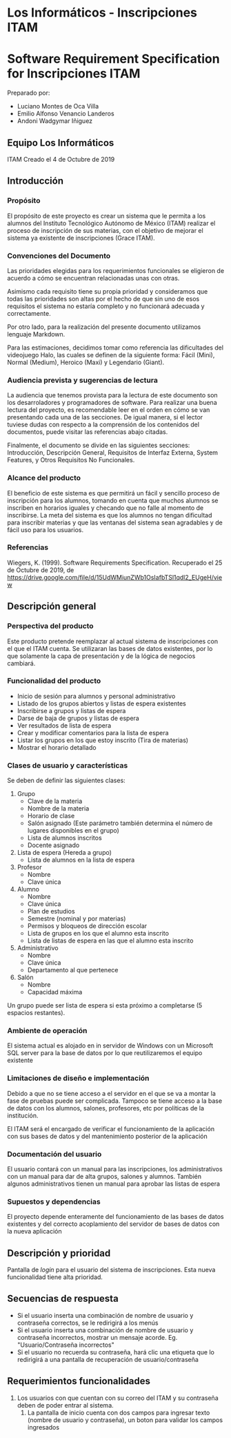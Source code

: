 # Los Informáticos - Inscripciones ITAM

# Software Requirement Specification for Inscripciones ITAM
Preparado por:
* Luciano Montes de Oca Villa
* Emilio Alfonso Venancio Landeros
* Andoni Wadgymar Iñiguez

## Equipo Los Informáticos
ITAM
Creado el 4 de Octubre de 2019

## Introducción

### Propósito
El propósito de este proyecto es crear un sistema que le permita a los alumnos del Instituto Tecnológico Autónomo de México (ITAM) realizar el proceso de inscripción de sus materias, con el objetivo de mejorar el sistema ya existente de inscripciones (Grace ITAM). 

### Convenciones del Documento
Las prioridades elegidas para los requerimientos funcionales se eligieron de acuerdo a cómo se encuentran relacionadas unas con otras.

Asimismo cada requisito tiene su propia prioridad y consideramos que todas las prioridades son altas por el hecho de que sin uno de esos requisitos el sistema no estaría completo y no funcionará adecuada y correctamente.

Por otro lado, para la realización del presente documento utilizamos lenguaje Markdown.

Para las estimaciones, decidimos tomar como referencia las dificultades del videojuego Halo, las cuales se definen de la siguiente forma: Fácil (Mini), Normal (Medium), Heroico (Maxi) y Legendario (Giant).

### Audiencia prevista y sugerencias de lectura
La audiencia que tenemos provista para la lectura de este documento son los desarroladores y programadores de software. Para realizar una buena lectura del proyecto, es recomendable leer en el orden en cómo se van presentando cada una de las secciones. De igual manera, si el lector tuviese dudas con respecto a la comprensión de los contenidos del documentos, puede visitar las referencias abajo citadas.

Finalmente, el documento se divide en las siguientes secciones: Introducción, Descripción General, Requisitos de Interfaz Externa, System Features, y Otros Requisitos No Funcionales.


### Alcance del producto
El beneficio de este sistema es que permitirá un fácil y sencillo proceso de inscripción para los alumnos, tomando en cuenta que muchos alumnos se inscriben en horarios iguales y checando que no falle al momento de inscribirse. La meta del sistema es que los alumnos no tengan dificultad para inscribir materias y que las ventanas del sistema sean agradables y de fácil uso para los usuarios.

### Referencias
Wiegers, K. (1999). Software Requirements Specification. Recuperado el 25 de Octubre de 2019, de https://drive.google.com/file/d/15UdWMiunZWb1OsIafbTSl1qdl2_EUgeH/view


## Descripción general

### Perspectiva del producto
Este producto pretende reemplazar al actual sistema de inscripciones con el que el ITAM cuenta. Se utilizaran las bases de datos existentes, por lo que solamente la capa de presentación y de la lógica de negocios cambiará.

### Funcionalidad del producto

- Inicio de sesión para alumnos y personal administrativo
- Listado de los grupos abiertos y listas de espera existentes
- Inscribirse a grupos y listas de espera
- Darse de baja de grupos y listas de espera
- Ver resultados de lista de espera
- Crear y modificar comentarios para la lista de espera
- Listar los grupos en los que estoy inscrito (Tira de materias)
- Mostrar el horario detallado

### Clases de usuario y características
Se deben de definir las siguientes clases:

1. Grupo
    - Clave de la materia
    - Nombre de la materia
    - Horario de clase
    - Salón asignado (Este parámetro también determina el número de lugares disponibles en el grupo)
    - Lista de alumnos inscritos
    - Docente asignado
1. Lista de espera (Hereda a grupo)
    - Lista de alumnos en la lista de espera
1. Profesor
    - Nombre
    - Clave única
1. Alumno
    - Nombre
    - Clave única
    - Plan de estudios
    - Semestre (nominal y por materias)
    - Permisos y bloqueos de dirección escolar
    - Lista de grupos en los que el alumno esta inscrito
    - Lista de listas de espera en las que el alumno esta inscrito
1. Administrativo
    - Nombre
    - Clave única
    - Departamento al que pertenece
1. Salón
    - Nombre
    - Capacidad máxima

Un grupo puede ser lista de espera si esta próximo a completarse (5 espacios restantes).

### Ambiente de operación
El sistema actual es alojado en in servidor de Windows con un Microsoft SQL server para la base de datos por lo que reutilizaremos el equipo existente

### Limitaciones de diseño e implementación
Debido a que no se tiene acceso a el servidor en el que se va a montar la fase de pruebas puede ser complicada. Tampoco se tiene acceso a la base de datos con los alumnos, salones, profesores, etc por políticas de la institución.

El ITAM será el encargado de verificar el funcionamiento de la aplicación con sus bases de datos y del mantenimiento posterior de la aplicación

### Documentación del usuario
El usuario contará con un manual para las inscripciones, los administrativos con un manual para dar de alta grupos, salones y alumnos. También algunos administrativos tienen un manual para aprobar las listas de espera

### Supuestos y dependencias
El proyecto depende enteramente del funcionamiento de las bases de datos existentes y del correcto acoplamiento del servidor de bases de datos con la nueva aplicación

## Descripción y prioridad
Pantalla de _login_ para el usuario del sistema de inscripciones.
Esta nueva funcionalidad tiene alta prioridad.

## Secuencias de respuesta
- Si el usuario inserta una combinación de nombre de usuario y contraseña correctos, se le redirigirá a los menús
- Si el usuario inserta una combinación de nombre de usuario y contraseña incorrectos, mostrar un mensaje acorde. Eg. "Usuario/Contraseña incorrectos"
- Si el usuario no recuerda su contraseña, hará clic una etiqueta que lo redirigirá a una pantalla de recuperación de usuario/contraseña

## Requerimientos funcionalidades
1. Los usuarios con que cuentan con su correo del ITAM y su contraseña deben de poder entrar al sistema.
    1. La pantalla de inicio cuenta con dos campos para ingresar texto (nombre de usuario y contraseña), un boton para validar los campos ingresados
